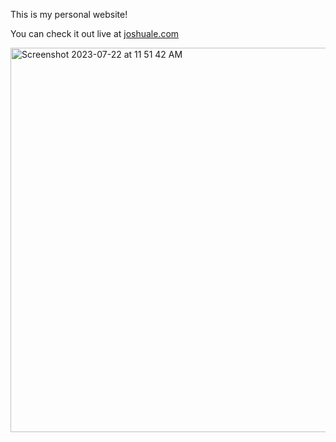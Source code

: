 This is my personal website!

You can check it out live at [joshuale.com](https://www.joshuale.com/)

<img width="615" alt="Screenshot 2023-07-22 at 11 51 42 AM" src="https://github.com/joshle298/PersonalWebsite/assets/59464508/e54496cf-b0dd-477d-8379-581465911e96">
